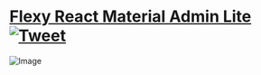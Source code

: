 # [Flexy React Material Admin Lite](#) [![Tweet](#)](#)

![Image]([[https://s3.amazonaws.com/creativetim_bucket/products/447/original/argon-dashboard-material-ui.jpg](https://res.cloudinary.com/practicaldev/image/fetch/s--gvLZmaip--/c_limit%2Cf_auto%2Cfl_progressive%2Cq_auto%2Cw_880/https://dev-to-uploads.s3.amazonaws.com/uploads/articles/bo3g1flby4cbqvuvjquu.png)](https://res.cloudinary.com/practicaldev/image/fetch/s--gvLZmaip--/c_limit%2Cf_auto%2Cfl_progressive%2Cq_auto%2Cw_880/https://dev-to-uploads.s3.amazonaws.com/uploads/articles/bo3g1flby4cbqvuvjquu.png))

